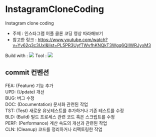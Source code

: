 # InstagramCloneCoding
Instagram clone coding

- 주제 : 인스타그램 어플 클론 코딩 영상 따라해보기
- 참고한 링크 : https://www.youtube.com/watch?v=Yv62q3c3UxI&list=PL5PR3UyfTWvfhKNQkT3Wgq6QIIWRJyxM3

Build with : 
  <img src="https://img.shields.io/badge/Swift-F05138?style=for-the-badge&logo=Swift&logoColor=white"> 
Tool : 
<img src="https://img.shields.io/badge/Xcode-147EFB?style=for-the-badge&logo=Xcode&logoColor=white"> 

## commit 컨벤션
FEA: (Feature) 기능 추가  
UPD: (Update) 개선  
BUG: 버그 수정  
DOC: (Documentation) 문서화 관련된 작업  
TST: (Test) 새로운 유닛테스트를 추가하거나 기존 테스트를 수정  
BLD: (Build) 빌드 프로세스 관련 코드 혹은 스크립트를 수정  
PERF: (Performance) 계산 속도의 개선과 관련된 작업  
CLN: (Cleanup) 코드를 정리하거나 리팩토링한 작업
